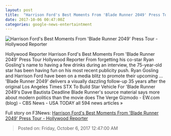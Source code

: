 ```yaml
---
layout: post
title:  "Harrison Ford's Best Moments From 'Blade Runner 2049' Press Tour - Hollywood Reporter"
date: 2017-10-06 00:47:00Z
categories: google-news-entertaintment
---
```


![Harrison Ford's Best Moments From 'Blade Runner 2049' Press Tour - Hollywood Reporter](http://cdn1.thr.com/sites/default/files/2017/10/ford_gosling_blade_runner_interview_laugh.jpg)

Hollywood Reporter Harrison Ford's Best Moments From 'Blade Runner 2049' Press Tour Hollywood Reporter From forgetting his co-star Ryan Gosling's name to having a few drinks during an interview, the 75-year-old star has been having fun on his most recent publicity push. Ryan Gosling and Harrison Ford have been on a media blitz to promote their upcoming ... 'Blade Runner 2049' delivers a visually dazzling follow-up 35 years after the original Los Angeles Times STX To Build Star Vehicle For 'Blade Runner 2049's Dave Bautista Deadline Blade Runner's source material says more about modern politics than the movie does The Verge Gizmodo - EW.com (blog) - CBS News - USA TODAY all 594 news articles »


Full story on F3News: [Harrison Ford's Best Moments From 'Blade Runner 2049' Press Tour - Hollywood Reporter](http://www.f3nws.com/n/MZjrTE)

> Posted on: Friday, October 6, 2017 12:47:00 AM
